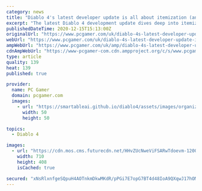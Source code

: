 ```yaml
---
category: news
title: "Diablo 4's latest developer update is all about itemization (and a bit of player stats)"
excerpt: "The latest Diablo 4 development update dives deep into itemization, \"the lifeblood of Diablo,\" with a closer look at changes that have been made since the last time Blizzard talked about the game and ..."
publishedDateTime: 2020-12-15T15:13:00Z
originalUrl: "https://www.pcgamer.com/uk/diablo-4s-latest-developer-update-is-all-about-itemization-and-a-bit-of-player-stats/"
webUrl: "https://www.pcgamer.com/uk/diablo-4s-latest-developer-update-is-all-about-itemization-and-a-bit-of-player-stats/"
ampWebUrl: "https://www.pcgamer.com/uk/amp/diablo-4s-latest-developer-update-is-all-about-itemization-and-a-bit-of-player-stats/"
cdnAmpWebUrl: "https://www-pcgamer-com.cdn.ampproject.org/c/s/www.pcgamer.com/uk/amp/diablo-4s-latest-developer-update-is-all-about-itemization-and-a-bit-of-player-stats/"
type: article
quality: 139
heat: 139
published: true

provider:
  name: PC Gamer
  domain: pcgamer.com
  images:
    - url: "https://smartableai.github.io/diablo4/assets/images/organizations/pcgamer.com-50x50.jpg"
      width: 50
      height: 50

topics:
  - Diablo 4

images:
  - url: "https://cdn.mos.cms.futurecdn.net/HHvZUcNweViFSARwTdoevm-1200-80.jpg"
    width: 710
    height: 408
    isCached: true

secured: "xNsRlxnfgeSQpuH4AOTnkmDkwMKdR/pPGi7E7opG7BT4d48IoA9QXqwJ17hOM9XX57KWCW1mWGzBaGuXlWDkxd0OjUOtVPqEizkG2SkMt+Txqq/3QgfYXSF/5A0WX5ol4jCs6YwTkx/toeFG6K8d5cfXIBMDdX63/3B4O33oLPIykFFlRJHERp4QpG/vNog/7KifAcpGYpSbeU400qOTSwOjTAyermqPHkulw5bc9XXgVwCmzzvzpfZ2VELLOcC0LaMXen1D5wGWPz9UX1jVF+hyQcAsLYfhhgnG8vhavHEoXQREPw6/d8PmWydb/tQJvG5GfI5vn89biA/0BE7kY3xSKEMIZ+z9tKTBjmu1bOI=;aue6z0+wN6mhcnTz0Ri4TQ=="
---
```


